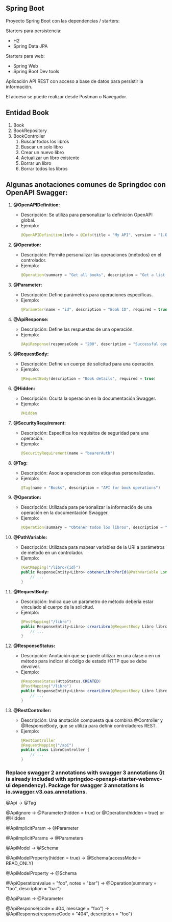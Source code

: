 ## Spring Boot

Proyecto Spring Boot con las dependencias / starters:

Starters para persistencia:
* H2
* Spring Data JPA

Starters para web:
* Spring Web
* Spring Boot Dev tools

Aplicación API REST con acceso a base de datos para persistir la información.

El acceso se puede realizar desde Postman o Navegador.

## Entidad Book

1. Book
2. BookRepository
3. BookController
   1. Buscar todos los libros
   2. Buscar un solo libro
   3. Crear un nuevo libro
   4. Actualizar un libro existente
   5. Borrar un libro
   6. Borrar todos los libros



## Algunas anotaciones comunes de Springdoc con OpenAPI Swagger:

1. **@OpenAPIDefinition:**
   - Descripción: Se utiliza para personalizar la definición OpenAPI global.
   - Ejemplo:
     ```java
     @OpenAPIDefinition(info = @Info(title = "My API", version = "1.0"))
     ```

2. **@Operation:**
   - Descripción: Permite personalizar las operaciones (métodos) en el controlador.
   - Ejemplo:
     ```java
     @Operation(summary = "Get all books", description = "Get a list of all books")
     ```

3. **@Parameter:**
   - Descripción: Define parámetros para operaciones específicas.
   - Ejemplo:
     ```java
     @Parameter(name = "id", description = "Book ID", required = true)
     ```

4. **@ApiResponse:**
   - Descripción: Define las respuestas de una operación.
   - Ejemplo:
     ```java
     @ApiResponse(responseCode = "200", description = "Successful operation")
     ```

5. **@RequestBody:**
   - Descripción: Define un cuerpo de solicitud para una operación.
   - Ejemplo:
     ```java
     @RequestBody(description = "Book details", required = true)
     ```

6. **@Hidden:**
   - Descripción: Oculta la operación en la documentación Swagger.
   - Ejemplo:
     ```java
     @Hidden
     ```

7. **@SecurityRequirement:**
   - Descripción: Especifica los requisitos de seguridad para una operación.
   - Ejemplo:
     ```java
     @SecurityRequirement(name = "bearerAuth")
     ```

8. **@Tag:**
   - Descripción: Asocia operaciones con etiquetas personalizadas.
   - Ejemplo:
     ```java
     @Tag(name = "Books", description = "API for book operations")
     ```

9. **@Operation:**
   - Descripción: Utilizada para personalizar la información de una operación en la documentación Swagger.
   - Ejemplo:
     ```java
     @Operation(summary = "Obtener todos los libros", description = "Recupera la lista completa de libros.")
     ```
10. **@PathVariable:**
    - Descripción: Utilizada para mapear variables de la URI a parámetros de método en un controlador.
    - Ejemplo:
      ```java
      @GetMapping("/libro/{id}")
      public ResponseEntity<Libro> obtenerLibroPorId(@PathVariable Long id) {
          // ...
      }
      ```

11. **@RequestBody:**
    - Descripción: Indica que un parámetro de método debería estar vinculado al cuerpo de la solicitud.
    - Ejemplo:
      ```java
      @PostMapping("/libro")
      public ResponseEntity<Libro> crearLibro(@RequestBody Libro libro) {
          // ...
      }
      ```

12. **@ResponseStatus:**
    - Descripción: Anotación que se puede utilizar en una clase o en un método para indicar el código de estado HTTP que se debe devolver.
    - Ejemplo:
      ```java
      @ResponseStatus(HttpStatus.CREATED)
      @PostMapping("/libro")
      public ResponseEntity<Libro> crearLibro(@RequestBody Libro libro) {
          // ...
      }
      ```

13. **@RestController:**
    - Descripción: Una anotación compuesta que combina @Controller y @ResponseBody, que se utiliza para definir controladores REST.
    - Ejemplo:
      ```java
      @RestController
      @RequestMapping("/api")
      public class LibroController {
          // ...
      }
      ```



### Replace swagger 2 annotations with swagger 3 annotations (it is already included with springdoc-openapi-starter-webmvc-ui dependency). Package for swagger 3 annotations is io.swagger.v3.oas.annotations.

@Api → @Tag

@ApiIgnore → @Parameter(hidden = true) or @Operation(hidden = true) or @Hidden

@ApiImplicitParam → @Parameter

@ApiImplicitParams → @Parameters

@ApiModel → @Schema

@ApiModelProperty(hidden = true) → @Schema(accessMode = READ_ONLY)

@ApiModelProperty → @Schema

@ApiOperation(value = "foo", notes = "bar") → @Operation(summary = "foo", description = "bar")

@ApiParam → @Parameter

@ApiResponse(code = 404, message = "foo") → @ApiResponse(responseCode = "404", description = "foo")